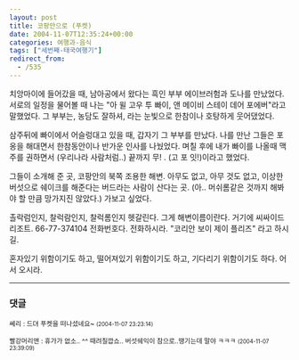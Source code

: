 ```yaml
---
layout: post
title: 코팡안으로 (푸켓)
date: 2004-11-07T12:35:24+00:00
categories: 여행과-음식
tags: ["세번째-태국여행기"]
redirect_from:
  - /535
---
```


치앙마이에 들어갔을 때, 남아공에서 왔다는 흑인 부부 에이브러험과 도나를 만났었다. 서로의 일정을 물어볼 때 나는 "아 윌 고우 투 빠이, 앤 메이비 스테이 데어 포에버"라고 말했었다. 그 부부는, 농담도 잘하셔, 라는 눈빛으로 한참이나 호탕하게 웃어댔었다.

삼주뒤에 빠이에서 어슬렁대고 있을 때, 갑자기 그 부부를 만났다. 나를 만난 그들은 포옹을 해대면서 한참동안이나 반가운 인사를 나눴었다. 며칠 후에 내가 빠이를 나올때 맥주를 권하면서 (우리나라 사람처럼..) 끝까지 무! . (고 포 잇!)이라고 했었다.

그들이 소개해 준 곳, 코팡안의 북쪽 조용한 해변. 아무도 없고, 아무 것도 없고, 이상한 버섯으로 쉐이크를 해준다는 버드라는 사람이 산다는 곳. (아.. 머쉬롬같은 것까지 해봐야 할 만큼 망가지진 않았다.) 가보고 싶었다.

촐락럼인지, 찰럭람인지, 찰럭롬인지 헷갈린다. 그게 해변이름이란다. 거기에 씨싸이드리조트. 66-77-374104 전화번호다. 전화하시라. "코리안 보이 제이 플리즈" 라고 하시길.

혼자있기 위함이기도 하고, 떨어져있기 위함이기도 하고, 기다리기 위함이기도 하다. 어서 오시라.

* * *

### 댓글



<!--- cmt:901 --->
<!--- mail: --->
<!--- parent:0 --->

<small class=comment>쎄리 : 드뎌 푸켓을 떠나셨네요~ <small>(2004-11-07 23:23:14)</small></small>


<!--- cmt:902 --->
<!--- mail: --->
<!--- parent:0 --->

<small class=comment>빨강머리앤 : 휴가가 없소.. ^^ 때려칠깝쇼..  버섯쉐익이 참으로..땡기는데 말야 ㅋㅋㅋ <small>(2004-11-07 23:39:09)</small></small>

